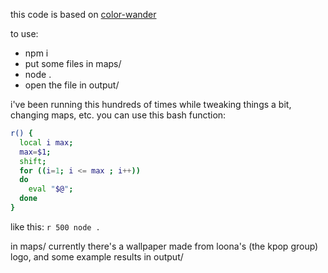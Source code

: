 this code is based on [color-wander](https://github.com/mattdesl/color-wander)

to use:
* npm i
* put some files in maps/
* node .
* open the file in output/

i've been running this hundreds of times while tweaking things a bit, changing
maps, etc. you can use this bash function:

```bash
r() {
  local i max;
  max=$1;
  shift;
  for ((i=1; i <= max ; i++))
  do
    eval "$@";
  done
}
```

like this: `r 500 node .`

in maps/ currently there's a wallpaper made from loona's (the kpop group) logo,
and some example results in output/

